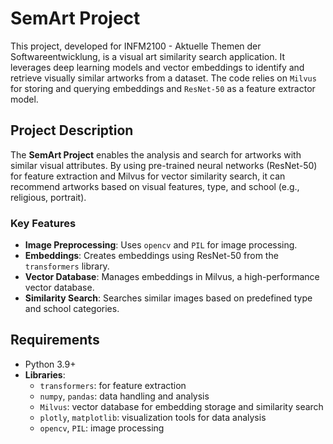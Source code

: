 # SemArt Project

This project, developed for INFM2100 - Aktuelle Themen der Softwareentwicklung, is a visual art similarity search application. It leverages deep learning models and vector embeddings to identify and retrieve visually similar artworks from a dataset. The code relies on `Milvus` for storing and querying embeddings and `ResNet-50` as a feature extractor model.




## Project Description

The **SemArt Project** enables the analysis and search for artworks with similar visual attributes. By using pre-trained neural networks (ResNet-50) for feature extraction and Milvus for vector similarity search, it can recommend artworks based on visual features, type, and school (e.g., religious, portrait).

### Key Features

- **Image Preprocessing**: Uses `opencv` and `PIL` for image processing.
- **Embeddings**: Creates embeddings using ResNet-50 from the `transformers` library.
- **Vector Database**: Manages embeddings in Milvus, a high-performance vector database.
- **Similarity Search**: Searches similar images based on predefined type and school categories.

## Requirements

- Python 3.9+
- **Libraries**:
  - `transformers`: for feature extraction
  - `numpy`, `pandas`: data handling and analysis
  - `Milvus`: vector database for embedding storage and similarity search
  - `plotly`, `matplotlib`: visualization tools for data analysis
  - `opencv`, `PIL`: image processing


